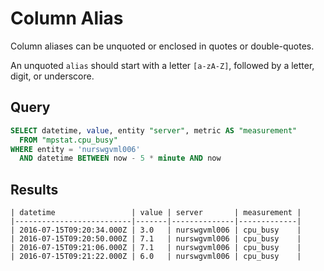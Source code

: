 # Column Alias

Column aliases can be unquoted or enclosed in quotes or double-quotes.

An unquoted `alias` should start with a letter `[a-zA-Z]`, followed by a letter, digit, or underscore.

## Query

```sql
SELECT datetime, value, entity "server", metric AS "measurement" 
  FROM "mpstat.cpu_busy" 
WHERE entity = 'nurswgvml006' 
  AND datetime BETWEEN now - 5 * minute AND now
```

## Results

```ls
| datetime                 | value | server       | measurement | 
|--------------------------|-------|--------------|-------------| 
| 2016-07-15T09:20:34.000Z | 3.0   | nurswgvml006 | cpu_busy    | 
| 2016-07-15T09:20:50.000Z | 7.1   | nurswgvml006 | cpu_busy    | 
| 2016-07-15T09:21:06.000Z | 7.1   | nurswgvml006 | cpu_busy    | 
| 2016-07-15T09:21:22.000Z | 6.0   | nurswgvml006 | cpu_busy    | 
```

